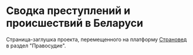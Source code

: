 # Сводка преступлений и происшествий в Беларуси

Страница-заглушка проекта, перемещенного на платформу [Страновед](http://stranoved.opendata.by) в раздел "Правосудие".
